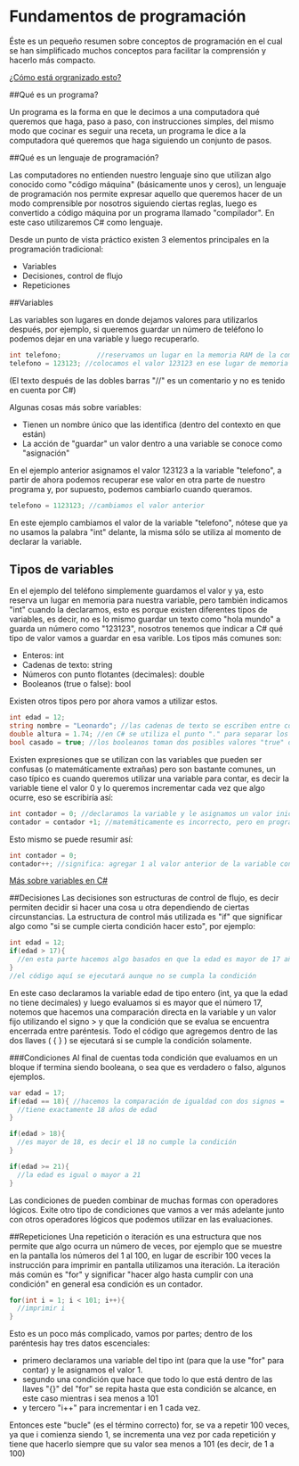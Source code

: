# Fundamentos de programación

Éste es un pequeño resumen sobre conceptos de programación en el cual se han simplificado muchos conceptos para facilitar la comprensión y hacerlo más compacto.

[¿Cómo está orgranizado esto?](organizacion.md)

##Qué es un programa?

Un programa es la forma en que le decimos a una computadora qué queremos que haga, paso a paso, con instrucciones simples, del mismo modo que cocinar es seguir una receta, un programa le dice a la computadora qué queremos que haga siguiendo un conjunto de pasos.

##Qué es un lenguaje de programación?

Las computadores no entienden nuestro lenguaje sino que utilizan algo conocido como "código máquina" (básicamente unos y ceros), un lenguaje de programación nos permite expresar aquello que queremos hacer de un modo comprensible por nosotros siguiendo ciertas reglas, luego es convertido a código máquina por un programa llamado "compilador". 
En este caso utilizaremos C# como lenguaje.

Desde un punto de vista práctico existen 3 elementos principales en la programación tradicional:

- Variables
- Decisiones, control de flujo
- Repeticiones

##Variables

Las variables son lugares en donde dejamos valores para utilizarlos después, por ejemplo, si queremos guardar un número de teléfono lo podemos dejar en una variable y luego recuperarlo.
````csharp
int telefono;         //reservamos un lugar en la memoria RAM de la computadora y le llamamos "telefono"
telefono = 123123; //colocamos el valor 123123 en ese lugar de memoria
````
(El texto después de las dobles barras "//" es un comentario y no es tenido en cuenta por C#)

Algunas cosas más sobre variables:
- Tienen un nombre único que las identifica (dentro del contexto en que están)
- La acción de "guardar" un valor dentro a una variable se conoce como "asignación"

En el ejemplo anterior asignamos el valor 123123 a la variable "telefono", a partir de ahora podemos recuperar ese valor en otra parte de nuestro programa y, por supuesto, podemos cambiarlo cuando queramos.

````csharp
telefono = 1123123; //cambiamos el valor anterior
`````

En este ejemplo cambiamos el valor de la variable "telefono", nótese que ya no usamos la palabra "int" delante, la misma sólo se utiliza al momento de declarar la variable.

## Tipos de variables

En el ejemplo del teléfono simplemente guardamos el valor y ya, esto reserva un lugar en memoria para nuestra variable, pero también indicamos "int" cuando la declaramos, esto es porque existen diferentes tipos de variables, es decir, no es lo mismo guardar un texto como "hola mundo" a guarda un número como "123123", nosotros tenemos que indicar a C# qué tipo de valor vamos a guardar en esa varible.
Los tipos más comunes son:

- Enteros: int
- Cadenas de texto: string
- Números con punto flotantes (decimales): double
- Booleanos (true o false): bool

Existen otros tipos pero por ahora vamos a utilizar estos.
````csharp
int edad = 12;
string nombre = "Leonardo"; //las cadenas de texto se escriben entre comillas dobles
double altura = 1.74; //en C# se utiliza el punto "." para separar los decimales
bool casado = true; //los booleanos toman dos posibles valores "true" o "false"
````
Existen expresiones que se utilizan con las variables que pueden ser confusas (o matemáticamente extrañas) pero son bastante comunes, un caso típico es cuando queremos utilizar una variable para contar, es decir la variable tiene el valor 0 y lo queremos incrementar cada vez que algo ocurre, eso se escribiría así:

````csharp
int contador = 0; //declaramos la variable y le asignamos un valor inicial
contador = contador +1; //matemáticamente es incorrecto, pero en programación es común decir "al valor que tenía antes sumar 1"
````
Esto mismo se puede resumir así:
````csharp
int contador = 0;
contador++; //significa: agregar 1 al valor anterior de la variable contador
````
[Más sobre variables en C#](variables.md)

##Decisiones
Las decisiones son estructuras de control de flujo, es decir permiten decidir si hacer una cosa u otra dependiendo de ciertas circunstancias.
La estructura de control más utilizada es "if" que significar algo como "si se cumple cierta condición hacer esto", por ejemplo:

````csharp
int edad = 12;
if(edad > 17){
  //en esta parte hacemos algo basados en que la edad es mayor de 17 años
}
//el código aquí se ejecutará aunque no se cumpla la condición
````
En este caso declaramos la variable edad de tipo entero (int, ya que la edad no tiene decimales) y luego evaluamos si es mayor que el número 17, notemos que hacemos una comparación directa en la variable y un valor fijo utilizando el signo > y que la condición que se evalua se encuentra encerrada entre paréntesis.
Todo el código que agregemos dentro de las dos llaves ( { } ) se ejecutará si se cumple la condición solamente.

###Condiciones
Al final de cuentas toda condición que evaluamos en un bloque if termina siendo booleana, o sea que es verdadero o falso, algunos ejemplos.

````csharp
var edad = 17;
if(edad == 18){ //hacemos la comparación de igualdad con dos signos =
  //tiene exactamente 18 años de edad
}

if(edad > 18){
  //es mayor de 18, es decir el 18 no cumple la condición
}

if(edad >= 21){
  //la edad es igual o mayor a 21
}
````

Las condiciones de pueden combinar de muchas formas con operadores lógicos.
Exite otro tipo de condiciones que vamos a ver más adelante junto con otros operadores lógicos que podemos utilizar en las evaluaciones.

##Repeticiones
Una repetición o iteración es una estructura que nos permite que algo ocurra un número de veces, por ejemplo que se muestre en la pantalla los números del 1 al 100, en lugar de escribir 100 veces la instrucción para imprimir en pantalla utilizamos una iteración.
La iteración más común es "for" y significar "hacer algo hasta cumplir con una condición" en general esa condición es un contador.

````csharp
for(int i = 1; i < 101; i++){
  //imprimir i
}
````

Esto es un poco más complicado, vamos por partes; dentro de los paréntesis hay tres datos escenciales:
- primero declaramos una variable del tipo int (para que la use "for" para contar) y le asignamos el valor 1.
- segundo una condición que hace que todo lo que está dentro de las llaves "{}" del "for" se repita hasta que esta condición se alcance, en este caso mientras i sea menos a 101
- y tercero "i++" para incrementar i en 1 cada vez.

Entonces este "bucle" (es el término correcto) for, se va a repetir 100 veces, ya que i comienza siendo 1, se incrementa una vez por cada repetición y tiene que hacerlo siempre que su valor sea menos a 101 (es decir, de 1 a 100)


